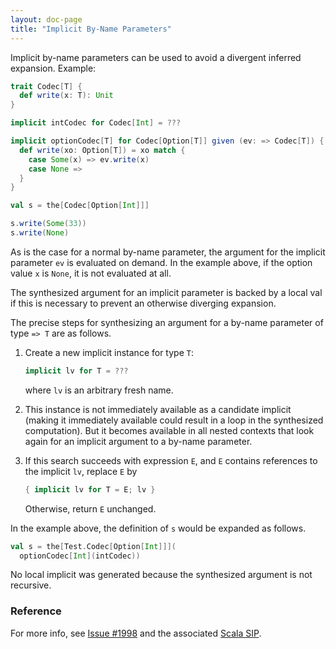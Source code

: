 ```yaml
---
layout: doc-page
title: "Implicit By-Name Parameters"
---
```


Implicit by-name parameters can be used to avoid a divergent inferred expansion. Example:

```scala
trait Codec[T] {
  def write(x: T): Unit
}

implicit intCodec for Codec[Int] = ???

implicit optionCodec[T] for Codec[Option[T]] given (ev: => Codec[T]) {
  def write(xo: Option[T]) = xo match {
    case Some(x) => ev.write(x)
    case None =>
  }
}

val s = the[Codec[Option[Int]]]

s.write(Some(33))
s.write(None)
```
As is the case for a normal by-name parameter, the argument for the implicit parameter `ev`
is evaluated on demand. In the example above, if the option value `x` is `None`, it is
not evaluated at all.

The synthesized argument for an implicit parameter is backed by a local val
if this is necessary to prevent an otherwise diverging expansion.

The precise steps for synthesizing an argument for a by-name parameter of type `=> T` are as follows.

 1. Create a new implicit instance for type `T`:

    ```scala
    implicit lv for T = ???
    ```
    where `lv` is an arbitrary fresh name.

 1. This instance is not immediately available as a candidate implicit (making it immediately available could result in a loop in the synthesized computation). But it becomes available in all nested contexts that look again for an implicit argument to a by-name parameter.

 1. If this search succeeds with expression `E`, and `E` contains references to the implicit `lv`, replace `E` by


    ```scala
    { implicit lv for T = E; lv }
    ```

    Otherwise, return `E` unchanged.

In the example above, the definition of `s` would be expanded as follows.

```scala
val s = the[Test.Codec[Option[Int]]](
  optionCodec[Int](intCodec))
```

No local implicit was generated because the synthesized argument is not recursive.

### Reference

For more info, see [Issue #1998](https://github.com/lampepfl/dotty/issues/1998)
and the associated [Scala SIP](https://docs.scala-lang.org/sips/byname-implicits.html).
